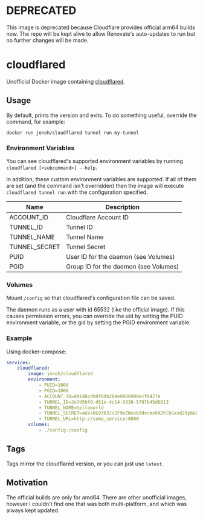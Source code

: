 # DEPRECATED

This image is deprecated because Cloudflare provides official arm64 builds now. The repo will be kept alive to allow Renovate's auto-updates to run but no further changes will be made.

# cloudflared

Unofficial Docker image containing [cloudflared](https://github.com/cloudflare/cloudflared).

## Usage

By default, prints the version and exits.
To do something useful, override the command, for example:
```
docker run jonoh/cloudflared tunnel run my-tunnel
```

### Environment Variables

You can see cloudflared's supported environment variables by running `cloudflared [<subcommand>] --help`.

In addition, these custom environment variables are supported. 
If all of them are set (and the command isn't overridden) then the image will execute `cloudflared tunnel run` with the configuration specified.

Name            | Description
---             | ---
ACCOUNT_ID      | Cloudflare Account ID
TUNNEL_ID       | Tunnel ID
TUNNEL_NAME     | Tunnel Name
TUNNEL_SECRET   | Tunnel Secret
PUID            | User ID for the daemon (see Volumes)
PGID            | Group ID for the daemon (see Volumes)

### Volumes

Mount `/config` so that cloudflared's configuration file can be saved.

The daemon runs as a user with id 65532 (like the official image). If this causes permission errors, you can override the uid by setting the PUID environment variable, or the gid by setting the PGID environment variable.

### Example

Using docker-compose:
```yaml
services:
    cloudflared:
        image: jonoh/cloudflared
        environment:
            - PUID=1000
            - PGID=1000
            - ACCOUNT_ID=d41d8cd98f00b204e9800998ecf8427e
            - TUNNEL_ID=2e7d56f0-d51e-4c14-9330-5707b45d0813
            - TUNNEL_NAME=helloworld
            - TUNNEL_SECRET=aGVsbG93b3JsZF9oZWxsb3dvcmxkX2hlbGxvd29ybGQK
            - TUNNEL_URL=http://some_service:8080
        volumes:
            - ./config:/config
```

## Tags

Tags mirror the cloudflared version, or you can just use `latest`.

## Motivation

The official builds are only for amd64.
There are other unofficial images, however I couldn't find one that was both multi-platform, and which was always kept updated.
